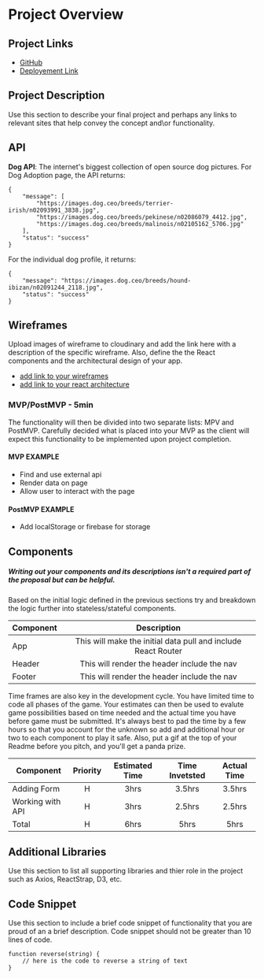 # Project Overview

## Project Links

- [GitHub](https://github.com/priscilla-martinez/AnimalAdoption/tree/main/foreverfriend)
- [Deployement Link](https://priscilla-martinez.github.io/AnimalAdoption/)

## Project Description

Use this section to describe your final project and perhaps any links to relevant sites that help convey the concept and\or functionality.

## API

**Dog API**: The internet's biggest collection of open source dog pictures. For Dog Adoption page, the API returns: 

```
{
    "message": [
        "https://images.dog.ceo/breeds/terrier-irish/n02093991_3838.jpg",
        "https://images.dog.ceo/breeds/pekinese/n02086079_4412.jpg",
        "https://images.dog.ceo/breeds/malinois/n02105162_5706.jpg"
    ],
    "status": "success"
}
```
For the individual dog profile, it returns: 
```
{
    "message": "https://images.dog.ceo/breeds/hound-ibizan/n02091244_2118.jpg",
    "status": "success"
}
```


## Wireframes

Upload images of wireframe to cloudinary and add the link here with a description of the specific wireframe. Also, define the the React components and the architectural design of your app.

- [add link to your wireframes]()
- [add link to your react architecture]()


### MVP/PostMVP - 5min

The functionality will then be divided into two separate lists: MPV and PostMVP.  Carefully decided what is placed into your MVP as the client will expect this functionality to be implemented upon project completion.  

#### MVP EXAMPLE
- Find and use external api 
- Render data on page 
- Allow user to interact with the page

#### PostMVP EXAMPLE

- Add localStorage or firebase for storage

## Components
##### Writing out your components and its descriptions isn't a required part of the proposal but can be helpful.

Based on the initial logic defined in the previous sections try and breakdown the logic further into stateless/stateful components. 

| Component | Description | 
| --- | :---: |  
| App | This will make the initial data pull and include React Router| 
| Header | This will render the header include the nav | 
| Footer | This will render the header include the nav | 


Time frames are also key in the development cycle.  You have limited time to code all phases of the game.  Your estimates can then be used to evalute game possibilities based on time needed and the actual time you have before game must be submitted. It's always best to pad the time by a few hours so that you account for the unknown so add and additional hour or two to each component to play it safe. Also, put a gif at the top of your Readme before you pitch, and you'll get a panda prize.

| Component | Priority | Estimated Time | Time Invetsted | Actual Time |
| --- | :---: |  :---: | :---: | :---: |
| Adding Form | H | 3hrs| 3.5hrs | 3.5hrs |
| Working with API | H | 3hrs| 2.5hrs | 2.5hrs |
| Total | H | 6hrs| 5hrs | 5hrs |

## Additional Libraries
 Use this section to list all supporting libraries and thier role in the project such as Axios, ReactStrap, D3, etc. 

## Code Snippet

Use this section to include a brief code snippet of functionality that you are proud of an a brief description.  Code snippet should not be greater than 10 lines of code. 

```
function reverse(string) {
	// here is the code to reverse a string of text
}
```